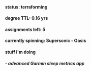 #### status: terraforming

#### degree TTL: 0.16 yrs
#### assignments left: 5

#### currently spinning: Supersonic - Oasis

#### stuff i'm doing
##### - advanced Garmin sleep metrics app
